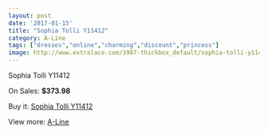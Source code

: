 ```yaml
---
layout: post
date: '2017-01-15'
title: "Sophia Tolli Y11412"
category: A-Line
tags: ["dresses","online","charming","discount","princess"]
image: http://www.extralace.com/3907-thickbox_default/sophia-tolli-y11412.jpg
---
```

Sophia Tolli Y11412

On Sales: **$373.98**
<a href="https://www.extralace.com/a-line/1843-sophia-tolli-y11412.html"><amp-img layout="responsive" width="600" height="600" src="//www.extralace.com/3907-thickbox_default/sophia-tolli-y11412.jpg" alt="Sophia Tolli Y11412 0" /></a>
<a href="https://www.extralace.com/a-line/1843-sophia-tolli-y11412.html"><amp-img layout="responsive" width="600" height="600" src="//www.extralace.com/3908-thickbox_default/sophia-tolli-y11412.jpg" alt="Sophia Tolli Y11412 1" /></a>
<a href="https://www.extralace.com/a-line/1843-sophia-tolli-y11412.html"><amp-img layout="responsive" width="600" height="600" src="//www.extralace.com/3909-thickbox_default/sophia-tolli-y11412.jpg" alt="Sophia Tolli Y11412 2" /></a>

Buy it: [Sophia Tolli Y11412](https://www.extralace.com/a-line/1843-sophia-tolli-y11412.html "Sophia Tolli Y11412")

View more: [A-Line](https://www.extralace.com/2-a-line "A-Line")